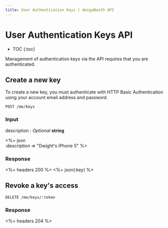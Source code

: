 ```yaml
---
title: User Authentication Keys | AmigoBooth API
---
```


# User Authentication Keys API

* TOC
{:toc}

Management of authentication keys via the API requires that you are
authenticated.

## Create a new key

To create a new key, you must authenticate with HTTP Basic Authentication
using your account email address and password.

    POST /me/keys

### Input

description
: _Optional_ **string**

<%= json \
    :description => "Dwight's iPhone 5"
%>

### Response

<%= headers 200 %>
<%= json(:key) %>

## Revoke a key's access

    DELETE /me/keys/:token

### Response

<%= headers 204 %>
